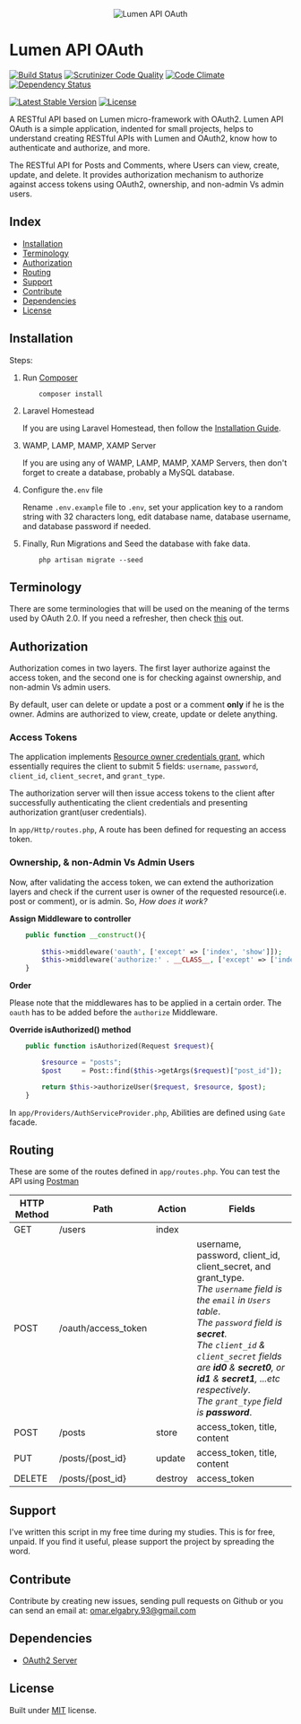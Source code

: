 <p align="center">
  <img src="https://raw.githubusercontent.com/OmarElGabry/lumen-api-oauth/master/public/lumen-api-oauth.png" alt="Lumen API OAuth" />
</p>

# Lumen API OAuth
[![Build Status](https://travis-ci.org/OmarElGabry/lumen-api-oauth.png)](https://travis-ci.org/OmarElGabry/lumen-api-oauth)
[![Scrutinizer Code Quality](https://scrutinizer-ci.com/g/OmarElGabry/lumen-api-oauth/badges/quality-score.png?b=master)](https://scrutinizer-ci.com/g/OmarElGabry/lumen-api-oauth/?branch=master)
[![Code Climate](https://codeclimate.com/github/OmarElGabry/lumen-api-oauth/badges/gpa.svg)](https://codeclimate.com/github/OmarElGabry/lumen-api-oauth)
[![Dependency Status](https://www.versioneye.com/user/projects/57060d31fcd19a0039f15da4/badge.svg?style=flat)](https://www.versioneye.com/user/projects/57060d31fcd19a0039f15da4)

[![Latest Stable Version](https://poser.pugx.org/omarelgabry/lumen-api-oauth/v/stable)](https://packagist.org/packages/omarelgabry/lumen-api-oauth)
[![License](https://poser.pugx.org/omarelgabry/lumen-api-oauth/license)](https://packagist.org/packages/omarelgabry/lumen-api-oauth)

A RESTful API based on Lumen micro-framework with OAuth2. Lumen API OAuth is a simple application, indented for small projects, helps to understand creating RESTful APIs with Lumen and OAuth2, know how to authenticate and authorize, and more.

The RESTful API for Posts and Comments, where Users can view, create, update, and delete. It provides authorization mechanism to authorize against access tokens using OAuth2, ownership, and non-admin Vs admin users.

## Index
+ [Installation](#installation)
+ [Terminology](#terminology)
+ [Authorization](#authorization)
+ [Routing](#routing)
+ [Support](#support)
+ [Contribute](#contribute)
+ [Dependencies](#dependencies)
+ [License](#license)

## Installation <a name="installation"></a>
Steps:

1. Run [Composer](https://getcomposer.org/doc/00-intro.md)

	```
		composer install
	```
2. Laravel Homestead

	If you are using Laravel Homestead, then follow the [Installation Guide](https://laravel.com/docs/5.2/homestead).

3. WAMP, LAMP, MAMP, XAMP Server

	If you are using any of WAMP, LAMP, MAMP, XAMP Servers, then don't forget to create a database, probably a MySQL database.

4. Configure the```.env``` file

	Rename ```.env.example``` file to ```.env```, set your application key to a random string with 32 characters long, edit database name, database username, and database password if needed.

5. Finally, Run Migrations and Seed the database with fake data.

	```
		php artisan migrate --seed
	```

## Terminology<a name="terminology"></a>
There are some terminologies that will be used on the meaning of the terms used by OAuth 2.0. If you need a refresher, then check [this](https://www.digitalocean.com/community/tutorials/an-introduction-to-oauth-2) out.

## Authorization<a name="authorization"></a>
Authorization comes in two layers. The first layer authorize against the access token, and the second one is for checking against ownership, and non-admin Vs admin users.

By default, user can delete or update a post or a comment **only** if he is the owner. Admins are authorized to view, create, update or delete anything.

### Access Tokens<a name="authorization"></a>
The application implements [Resource owner credentials grant](https://github.com/lucadegasperi/oauth2-server-laravel/blob/master/docs/authorization-server/choosing-grant.md#resource-owner-credentials-grant-section-43), which essentially requires the client to submit 5 fields: ```username```, ```password```, ```client_id```, ```client_secret```, and ```grant_type```.

The authorization server will then issue access tokens to the client after successfully authenticating the client credentials and presenting authorization grant(user credentials).

In ```app/Http/routes.php```, A route has been defined for requesting an access token.

### Ownership, & non-Admin Vs Admin Users<a name="authorization"></a>
Now, after validating the access token, we can extend the authorization layers and check if the current user is owner of the requested resource(i.e. post or comment), or is admin. So, _How does it work?_

**Assign Middleware to controller**
```php
	public function __construct(){
		
		$this->middleware('oauth', ['except' => ['index', 'show']]);
		$this->middleware('authorize:' . __CLASS__, ['except' => ['index', 'show', 'store']]);
	}

```

**Order**

Please note that the middlewares has to be applied in a certain order. The ```oauth``` has to be added before the ```authorize``` Middleware.

**Override isAuthorized() method**
```php
	public function isAuthorized(Request $request){

		$resource = "posts";
		$post     = Post::find($this->getArgs($request)["post_id"]);

		return $this->authorizeUser($request, $resource, $post);
	}
```

In ```app/Providers/AuthServiceProvider.php```, Abilities are defined using ```Gate``` facade.

## Routing<a name="routing"></a>
These are some of the routes defined in ```app/routes.php```. You can test the API using [Postman](https://www.getpostman.com/)

| HTTP Method	| Path | Action | Fields  |
| ----- | ----- | ----- | ------------- |
| GET      | /users | index | 
| POST     | /oauth/access_token |  | username, password, client_id, client_secret, and grant_type. <br> _The ```username``` field is the ```email``` in ```Users``` table_. <br> _The ```password``` field is **secret**_.<br> _The ```client_id``` & ```client_secret``` fields are **id0** & **secret0**, or **id1** & **secret1**, ...etc respectively_.<br> _The ```grant_type``` field is  **password**_.
| POST      | /posts | store | access_token, title, content 
| PUT      | /posts/{post_id} | update | access_token, title, content 
| DELETE      | /posts/{post_id} | destroy | access_token


## Support <a name="support"></a>
I've written this script in my free time during my studies. This is for free, unpaid. If you find it useful, please support the project by spreading the word.

## Contribute <a name="contribute"></a>

Contribute by creating new issues, sending pull requests on Github or you can send an email at: omar.elgabry.93@gmail.com

## Dependencies <a name="dependencies"></a>
+ [OAuth2 Server](https://github.com/lucadegasperi/oauth2-server-laravel/)

## License <a name="license"></a>
Built under [MIT](http://www.opensource.org/licenses/mit-license.php) license.

